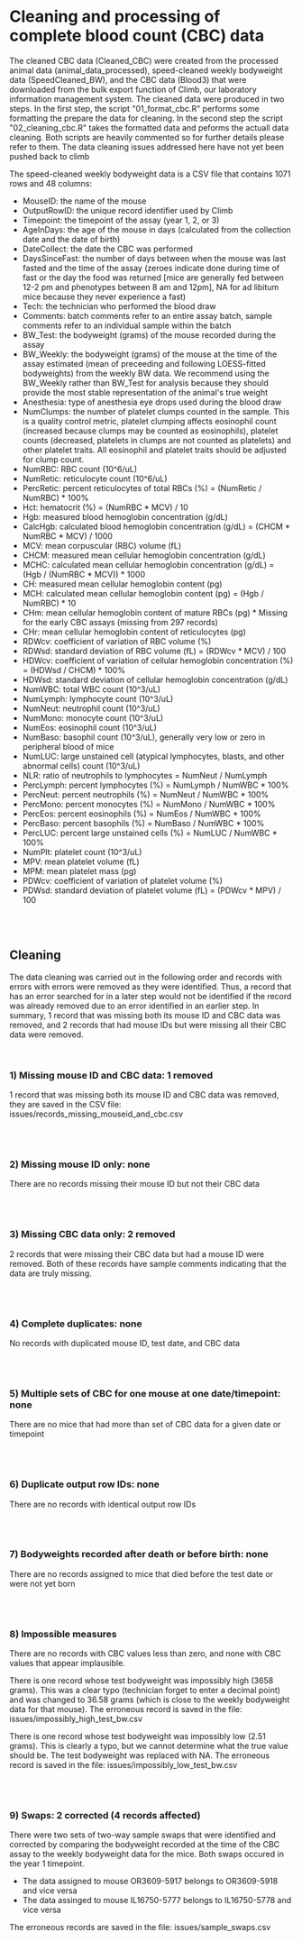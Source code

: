 # Cleaning and processing of complete blood count (CBC) data

The cleaned CBC data (Cleaned_CBC) were created from the processed animal data (animal_data_processed), speed-cleaned weekly bodyweight data (SpeedCleaned_BW), and the CBC data (Blood3) that were downloaded from the bulk export function of Climb, our laboratory information management system. The cleaned data were produced in two steps. In the first step, the script "01_format_cbc.R" performs some formatting the prepare the data for cleaning. In the second step the script "02_cleaning_cbc.R" takes the formatted data and peforms the actuall data cleaning. Both scripts are heavily commented so for further details please refer to them. The data cleaning issues addressed here have not yet been pushed back to climb

The speed-cleaned weekly bodyweight data is a CSV file that contains 1071 rows and 48 columns:
 - MouseID: the name of the mouse
 - OutputRowID: the unique record identifier used by Climb
 - Timepoint: the timepoint of the assay (year 1, 2, or 3)
 - AgeInDays: the age of the mouse in days (calculated from the collection date and the date of birth)
 - DateCollect: the date the CBC was performed 
 - DaysSinceFast: the number of days between when the mouse was last fasted and the time of the assay (zeroes indicate done during time of fast or the day the food was returned [mice are generally fed between 12-2 pm and phenotypes between 8 am and 12pm], NA for ad libitum mice because they never experience a fast)
 - Tech: the technician who performed the blood draw  
 - Comments: batch comments refer to an entire assay batch, sample comments refer to an individual sample within the batch
 - BW_Test: the bodyweight (grams) of the mouse recorded during the assay 
 - BW_Weekly: the bodyweight (grams) of the mouse at the time of the assay estimated (mean of preceeding and following LOESS-fitted bodyweights) from the weekly BW data. We recommend using the BW_Weekly rather than BW_Test for analysis because they should provide the most stable representation of the animal's true weight
 - Anesthesia: type of anesthesia eye drops used during the blood draw
 - NumClumps: the number of platelet clumps counted in the sample. This is a quality control metric, platelet clumping affects eosinophil count (increased because clumps may be counted as eosinophils), platelet counts (decreased, platelets in clumps are not counted as platelets) and other platelet traits. All eosinophil and platelet traits should be adjusted for clump count.
 - NumRBC: 	RBC count (10^6/uL)
 - NumRetic:	reticulocyte count (10^6/uL)
 - PercRetic:	percent reticulocytes of total RBCs (%) = (NumRetic / NumRBC) * 100%
 - Hct:		hematocrit (%) = (NumRBC * MCV) / 10
 - Hgb:		measured blood hemoglobin concentration (g/dL)
 - CalcHgb:	calculated blood  hemoglobin concentration (g/dL) = (CHCM * NumRBC * MCV) / 1000
 - MCV:		mean corpuscular (RBC) volume (fL)
 - CHCM:		measured mean cellular hemoglobin concentration (g/dL)
 - MCHC:		calculated mean cellular hemoglobin concentration (g/dL) = (Hgb / (NumRBC * MCV)) * 1000
 - CH:		measured mean cellular hemoglobin content (pg)
 - MCH:		calculated mean cellular hemoglobin content (pg) = (Hgb / NumRBC) * 10
 - CHm:		mean cellular hemoglobin content of mature RBCs (pg) 							* Missing for the early CBC assays (missing from 297 records)
 - CHr:		mean cellular hemoglobin content of reticulocytes (pg)
 - RDWcv:		coefficient of variation of RBC volume (%)
 - RDWsd:		standard deviation of RBC volume (fL) = (RDWcv * MCV) / 100
 - HDWcv:		coefficient of variation of cellular hemoglobin concentration (%) = (HDWsd / CHCM) * 100%
 - HDWsd:		standard deviation of cellular hemoglobin concentration (g/dL)
 - NumWBC:	total WBC count (10^3/uL)
 - NumLymph:	lymphocyte count (10^3/uL)
 - NumNeut:	neutrophil count (10^3/uL)
 - NumMono:	monocyte count (10^3/uL)
 - NumEos:		eosinophil count (10^3/uL)
 - NumBaso:		basophil count (10^3/uL), generally very low or zero in peripheral blood of mice
 - NumLUC:      large unstained cell (atypical lymphocytes, blasts, and other abnormal cells) count (10^3/uL)
 - NLR:		ratio of neutrophils to lymphocytes = NumNeut / NumLymph
 - PercLymph:	percent lymphocytes (%) = NumLymph / NumWBC * 100%
 - PercNeut:	percent neutrophils (%) = NumNeut / NumWBC * 100%
 - PercMono:	percent monocytes (%) = NumMono / NumWBC * 100%
 - PercEos:	percent eosinophils (%) = NumEos / NumWBC * 100%
 - PercBaso:	percent basophils (%) = NumBaso / NumWBC * 100%
 - PercLUC:	percent large unstained cells (%) = NumLUC / NumWBC * 100%
 - NumPlt: 	platelet count (10^3/uL)
 - MPV:		mean platelet volume (fL)
 - MPM:		mean platelet mass (pg)
 - PDWcv:		coefficient of variation of platelet volume (%)
 - PDWsd:		standard deviation of platelet volume (fL) = (PDWcv * MPV) / 100

<br>
<br>

## Cleaning

The data cleaning was carried out in the following order and records with errors with errors were removed as they were identified. Thus, a record that has an error searched for in a later step would not be identified if the record was already removed due to an error identified in an earlier step. In summary, 1 record that was missing both its mouse ID and CBC data was removed, and 2 records that had mouse IDs but were missing all their CBC data were removed.

<br>

### 1) Missing mouse ID and CBC data: 1 removed

1 record that was missing both its mouse ID and CBC data was removed, they are saved in the CSV file: issues/records_missing_mouseid_and_cbc.csv

<br>
<br>

### 2) Missing mouse ID only: none

There are no records missing their mouse ID but not their CBC data

<br>
<br>

### 3) Missing CBC data only: 2 removed

2 records that were missing their CBC data but had a mouse ID were removed. Both of these records have sample comments indicating that the data are truly missing.

<br>
<br>

### 4) Complete duplicates: none

No records with duplicated mouse ID, test date, and CBC data

<br>
<br>

### 5) Multiple sets of CBC for one mouse at one date/timepoint: none

There are no mice that had more than set of CBC data for a given date or timepoint

<br>
<br>

### 6) Duplicate output row IDs: none

There are no records with identical output row IDs

<br>
<br>

### 7) Bodyweights recorded after death or before birth: none

There are no records assigned to mice that died before the test date or were not yet born

<br>
<br>

### 8) Impossible measures

There are no records with CBC values less than zero, and none with CBC values that appear implausible.

There is one record whose test bodyweight was impossibly high (3658 grams). This was a clear typo (technician forget to enter a decimal point) and was changed to 36.58 grams (which is close to the weekly bodyweight data for that mouse). The erroneous record is saved in the file: issues/impossibly_high_test_bw.csv

There is one record whose test bodyweight was impossibly low (2.51 grams). This is clearly a typo, but we cannot determine what the true value should be. The test bodyweight was replaced with NA. The erroneous record is saved in the file: issues/impossibly_low_test_bw.csv

<br>
<br>

### 9) Swaps: 2 corrected (4 records affected)

There were two sets of two-way sample swaps that were identified and corrected by comparing the bodyweight recorded at the time of the CBC assay to the weekly bodyweight data for the mice. Both swaps occured in the year 1 timepoint.  
 - The data assigned to mouse OR3609-5917 belongs to OR3609-5918 and vice versa 
 - The data assinged to mouse IL16750-5777 belongs to IL16750-5778 and vice versa  
 
The erroneous records are saved in the file: issues/sample_swaps.csv


<br>
<br>